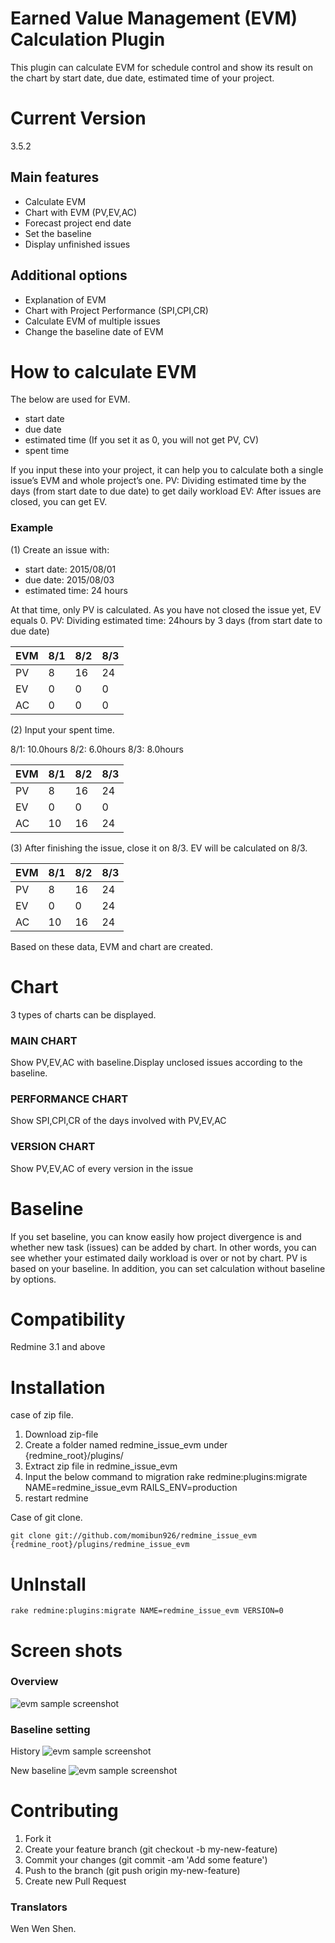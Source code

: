 # Earned Value Management (EVM) Calculation Plugin
This plugin can calculate EVM for schedule control and show its result on the chart by start date, due date, estimated time of your project.

# Current Version
3.5.2

## Main features
*	Calculate EVM
*	Chart with EVM (PV,EV,AC)
*	Forecast project end date
*	Set the baseline
*	Display unfinished issues

## Additional options
*	Explanation of EVM
*	Chart with Project Performance (SPI,CPI,CR)
*	Calculate EVM of multiple issues
*	Change the baseline date of EVM

# How to calculate EVM
The below are used for EVM.

* start date
*	due date
*	estimated time (If you set it as 0, you will not get PV, CV)
*	spent time

If you input these into your project, it can help you to calculate both a single issue’s EVM and whole project’s one.
PV: Dividing estimated time by the days (from start date to due date) to get daily workload
EV: After issues are closed, you can get EV.

### Example
(1) Create an issue with:

*	start date:  2015/08/01
*	due date:  2015/08/03
*	estimated time: 24 hours

At that time, only PV is calculated. As you have not closed the issue yet, EV equals 0.
PV: Dividing estimated time: 24hours by 3 days (from start date to due date)

| EVM | 8/1 | 8/2 | 8/3 |
| --- | --- | --- | --- |
| PV  | 8   | 16  | 24  |
| EV  | 0   | 0   | 0   |
| AC  | 0   | 0   | 0   |

(2) Input your spent time.

8/1: 10.0hours  8/2: 6.0hours 8/3: 8.0hours

| EVM | 8/1 | 8/2 | 8/3 |
| --- | --- | --- | --- |
| PV  | 8   | 16  | 24  |
| EV  | 0   | 0   | 0   |
| AC  | 10  | 16  | 24  |

(3) After finishing the issue, close it on 8/3. EV will be calculated on 8/3.

| EVM | 8/1 | 8/2 | 8/3 |
| --- | --- | --- | --- |
| PV  | 8   | 16  | 24  |
| EV  | 0   | 0   | 24  |
| AC  | 10  | 16  | 24  |

Based on these data, EVM and chart are created.

# Chart
3 types of charts can be displayed.

### MAIN CHART
Show PV,EV,AC with baseline.Display unclosed issues according to the baseline.

### PERFORMANCE CHART
Show SPI,CPI,CR of the days involved with PV,EV,AC

### VERSION CHART
Show PV,EV,AC of every version in the issue

# Baseline

If you set baseline, you can know easily how project divergence is and whether new task (issues) can be added by chart. In other words, you can see whether your estimated daily workload is over or not by chart.
PV is based on your baseline. In addition, you can set calculation without baseline by options.

# Compatibility
Redmine 3.1 and above


# Installation
case of zip file.

1. Download zip-file
2. Create a folder named redmine_issue_evm under {redmine_root}/plugins/
3. Extract zip file in redmine_issue_evm
4. Input the below command to migration
rake redmine:plugins:migrate NAME=redmine_issue_evm RAILS_ENV=production
5. restart redmine

Case of git clone.

    git clone git://github.com/momibun926/redmine_issue_evm {redmine_root}/plugins/redmine_issue_evm

# UnInstall
    rake redmine:plugins:migrate NAME=redmine_issue_evm VERSION=0

# Screen shots
### Overview
![evm sample screenshot](./doc/screenshot01.png "overview")

### Baseline setting
History
![evm sample screenshot](./doc/screenshot02.png "overview")

New baseline
![evm sample screenshot](./doc/screenshot03.png "overview")


# Contributing
1. Fork it
2. Create your feature branch (git checkout -b my-new-feature)
3. Commit your changes (git commit -am 'Add some feature')
4. Push to the branch (git push origin my-new-feature)
5. Create new Pull Request

### Translators
Wen Wen Shen.
